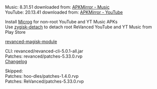 Music: 8.31.51
downloaded from: [APKMirror - Music](https://www.apkmirror.com/apk/google-inc/youtube-music/youtube-music-8-31-51-release/youtube-music-8-31-51-android-apk-download/)  
YouTube: 20.13.41
downloaded from: [APKMirror - YouTube](https://www.apkmirror.com/apk/google-inc/youtube/youtube-20-13-41-release/youtube-20-13-41-2-android-apk-download/)  

Install [Microg](https://github.com/ReVanced/GmsCore/releases) for non-root YouTube and YT Music APKs  
Use [zygisk-detach](https://github.com/j-hc/zygisk-detach) to detach root ReVanced YouTube and YT Music from Play Store  

[revanced-magisk-module](https://github.com/E85Addict/revanced-magisk-module)
  
CLI: revanced/revanced-cli-5.0.1-all.jar  
Patches: revanced/patches-5.33.0.rvp  
[Changelog](https://github.com/revanced/revanced-patches/releases/tag/v5.33.0)  

Skipped:  
Patches: hoo-dles/patches-1.4.0.rvp  
Patches: ReVanced/patches-5.33.0.rvp    
